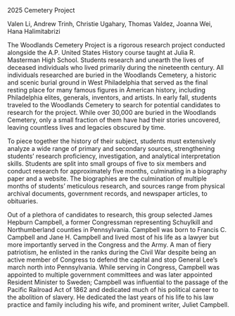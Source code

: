 2025 Cemetery Project

Valen Li, Andrew Trinh, Christie Ugahary, Thomas Valdez, Joanna Wei, Hana Halimitabrizi

The Woodlands Cemetery Project is a rigorous research project conducted alongside the A.P. United States
History course taught at Julia R. Masterman High School. Students research and unearth the lives of deceased
individuals who lived primarily during the nineteenth century. All individuals researched are buried in the
Woodlands Cemetery, a historic and scenic burial ground in West Philadelphia that served as the final resting
place for many famous figures in American history, including Philadelphia elites, generals, inventors, and
artists. In early fall, students traveled to the Woodlands Cemetery to search for potential candidates to
research for the project. While over 30,000 are buried in the Woodlands Cemetery, only a small fraction of
them have had their stories uncovered, leaving countless lives and legacies obscured by time.

To piece together the history of their subject, students must extensively analyze a wide range of primary and
secondary sources, strengthening students’ research proficiency, investigation, and analytical interpretation
skills. Students are split into small groups of five to six members and conduct research for approximately
five months, culminating in a biography paper and a website. The biographies are the culmination of multiple
months of students’ meticulous research, and sources range from physical archival documents, government
records, and newspaper articles, to obituaries.

Out of a plethora of candidates to research, this group selected James Hepburn Campbell, a former Congressman
representing Schuylkill and Northumberland counties in Pennsylvania. Campbell was born to Francis C. Campbell
and Jane H. Campbell and lived most of his life as a lawyer but more importantly served in the Congress and
the Army. A man of fiery patriotism, he enlisted in the ranks during the Civil War despite being an active
member of Congress to defend the capital and stop General Lee’s march north into Pennsylvania. While serving
in Congress, Campbell was appointed to multiple government committees and was later appointed Resident
Minister to Sweden; Campbell was influential to the passage of the Pacific Railroad Act of 1862 and dedicated
much of his political career to the abolition of slavery. He dedicated the last years of his life to his law
practice and family including his wife, and prominent writer, Juliet Campbell.